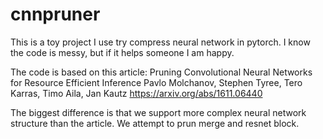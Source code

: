 # cnnpruner
This is a toy project I use try compress neural network in pytorch. I know the code is messy, but if it helps someone I am happy.

The code is based on this article:
Pruning Convolutional Neural Networks for Resource Efficient Inference
Pavlo Molchanov, Stephen Tyree, Tero Karras, Timo Aila, Jan Kautz
https://arxiv.org/abs/1611.06440

The biggest difference is that we support more complex neural network structure than the article. We attempt to prun merge and resnet block.

